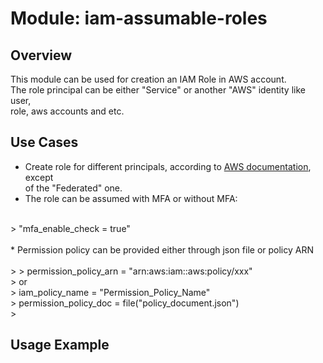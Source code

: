 # Module: iam-assumable-roles

## Overview

This module can be used for creation an IAM Role in AWS account.<br>
The role principal can be either "Service" or another "AWS" identity like user,<br>
role, aws accounts and etc.

## Use Cases

  * Create role for different principals, according to [AWS documentation](https://docs.aws.amazon.com/IAM/latest/UserGuide/reference_policies_elements_principal.html), except<br>
  of the "Federated" one.<br>
  * The role can be assumed with MFA or without MFA:<br>
  <br>
  > "mfa_enable_check = true"<br>
  <br>
  * Permission policy can be provided either through json file or policy ARN<br>
  <br>
  >
  > permission_policy_arn = "arn:aws:iam::aws:policy/xxx"<br>
  > or<br>
  > iam_policy_name = "Permission_Policy_Name"<br>
  > permission_policy_doc = file("policy_document.json")<br>
  >

## Usage Example



```


```
